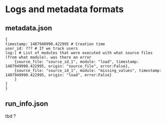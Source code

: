 # Logs and metadata formats

## metadata.json

```
{
timestamp: 1487940990.422995 # Creation time
user_id: ??? # If we track users
log:[ # List of modules that were executed with what source files (from what module). was there an error
    {source_file: "source_id_1", module: "load", timestamp: 1487949990.422995, origin: "source_file", error:False},
    {source_file: "source_id_1", module: "missing_values", timestamp: 1487949990.422995, origin: "load", error:False}
    ]
]
}
```

## run_info.json

tbd ?
